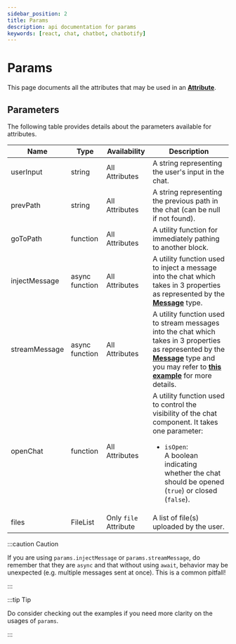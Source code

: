 ```yaml
---
sidebar_position: 2
title: Params
description: api documentation for params
keywords: [react, chat, chatbot, chatbotify]
---
```


# Params

This page documents all the attributes that may be used in an [**Attribute**](/docs/concepts/conversations#attributes).

## Parameters

The following table provides details about the parameters available for attributes.

| Name          | Type                                  | Availability | Description                                                                                                                                                          |
|---------------|---------------------------------------|--------------|----------------------------------------------------------------------------------------------------------------------------------------------------------------------|
| userInput   | string                                | All Attributes          | A string representing the user's input in the chat.                                                                                                                 |
| prevPath    | string                        | All Attributes         | A string representing the previous path in the chat (can be null if not found).                                                                                                       |
| goToPath    | function                        | All Attributes         | A utility function for immediately pathing to another block.                                                                                                       |
| injectMessage | async function | All Attributes         | A utility function used to inject a message into the chat which takes in 3 properties as represented by the [**Message**](/docs/concepts/conversations#message) type.                                                                                          |                                        |
| streamMessage | async function | All Attributes         | A utility function used to stream messages into the chat which takes in 3 properties as represented by the [**Message**](/docs/concepts/conversations#message) type and you may refer to [**this example**](/docs/examples/real_time_stream) for more details.                                                                                          |                                        |
| openChat    | function             | All  Attributes         | A utility function used to control the visibility of the chat component. It takes one parameter: <ul><li>`isOpen`:</li> A boolean indicating whether the chat should be opened (`true`) or closed (`false`).</ul>                                                                             |
| files   | FileList                                | Only `file` Attribute          | A list of file(s) uploaded by the user.  

:::caution Caution

If you are using `params.injectMessage` or `params.streamMessage`, do remember that they are `async` and that without using `await`, behavior may be unexpected (e.g. multiple messages sent at once). This is a common pitfall!

:::

:::tip Tip

Do consider checking out the examples if you need more clarity on the usages of `params`.

:::